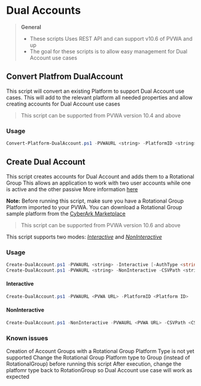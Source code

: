 # Dual Accounts

> **General**
> - These scripts Uses REST API and can support v10.6 of PVWA and up
> - The goal for these scripts is to allow easy management for Dual Account use cases

## Convert Platfrom DualAccount
This script will convert an existing Platform to support Dual Account use cases.
This will add to the relevant platform all needed properties and allow creating accounts for Dual Account use cases
> This script can be supported from PVWA version 10.4 and above

### Usage
```powershell
Convert-Platform-DualAccount.ps1 -PVWAURL <string> -PlatformID <string> [-AuthType <string>] [-DisableSSLVerify] [<CommonParameters>]
```

## Create Dual Account
This script creates accounts for Dual Account and adds them to a Rotational Group
This allows an application to work with two user accounts while one is active and the other passive
More information [here](https://docs.cyberark.com/Product-Doc/OnlineHelp/AAM-DAP/Latest/en/Content/CP%20and%20ASCP/cv_Managing-Dual-Accounts.htm?tocpath=Integrations%7CCyberArk%20Vault%20Synchronizer%7CAccounts%20and%20Safes%7CManage%20Dual%20Accounts%7C_____0#ManageDualAccounts##)

**Note:** Before running this script, make sure you have a Rotational Group Platform imported to your PVWA.
You can download a Rotational Group sample platform from the [CyberArk Marketplace](https://cyberark-customers.force.com/mplace/s/#a352J000000pm6xQAA-a392J000001h4XZQAY) 
> This script can be supported from PVWA version 10.6 and above

This script supports two modes: [*Interactive*](#interactive) and [*NonInteractive*](#noninteractive)

### Usage
```powershell
Create-DualAccount.ps1 -PVWAURL <string> -Interactive [-AuthType <string>] [-DisableSSLVerify] [<CommonParameters>]
Create-DualAccount.ps1 -PVWAURL <string> -NonInteractive -CSVPath <string> -AccountPlatformID <string> -GroupPlatformID <string> -AccountSafeName <string> [-AuthType <string>] [-DisableSSLVerify] [<CommonParameters>]
```

#### Interactive
```powershell
Create-DualAccount.ps1 -PVWAURL <PVWA URL> -PlatformID <Platform ID>
```

#### NonInteractive
```powershell
Create-DualAccount.ps1 -NonInteractive -PVWAURL <PVWA URL> -CSVPath <CSV containing account details> -AccountPlatformID <Dual Account Platform ID> -GroupPlatformID <Rotational Group Platform ID> -AccountSafeName <Safe Name>
```

### Known issues
Creation of Account Groups with a Rotational Group Platform Type is not yet supported
Change the Rotational Group Platform type to Group (instead of RotationalGroup) before running this script
After execution, change the platfomr type back to RotationGroup so Dual Account use case will work as expected
